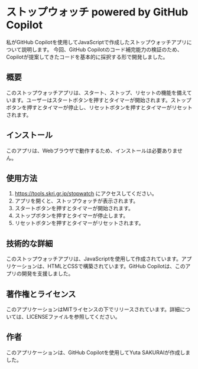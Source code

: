 # ストップウォッチ powered by GitHub Copilot
私がGitHub Copilotを使用してJavaScriptで作成したストップウォッチアプリについて説明します。
今回、GitHub Copilotのコード補完能力の検証のため、Copilotが提案してきたコードを基本的に採択する形で開発しました。

## 概要

このストップウォッチアプリは、スタート、ストップ、リセットの機能を備えています。ユーザーはスタートボタンを押すとタイマーが開始されます。ストップボタンを押すとタイマーが停止し、リセットボタンを押すとタイマーがリセットされます。

## インストール

このアプリは、Webブラウザで動作するため、インストールは必要ありません。

## 使用方法

1. https://tools.skri.gr.jp/stopwatch にアクセスしてください。
2. アプリを開くと、ストップウォッチが表示されます。
2. スタートボタンを押すとタイマーが開始されます。
3. ストップボタンを押すとタイマーが停止します。
4. リセットボタンを押すとタイマーがリセットされます。

## 技術的な詳細

このストップウォッチアプリは、JavaScriptを使用して作成されています。アプリケーションは、HTMLとCSSで構築されています。GitHub Copilotは、このアプリの開発を支援しました。

## 著作権とライセンス

このアプリケーションはMITライセンスの下でリリースされています。詳細については、LICENSEファイルを参照してください。

## 作者

このアプリケーションは、GitHub Copilotを使用してYuta SAKURAIが作成しました。